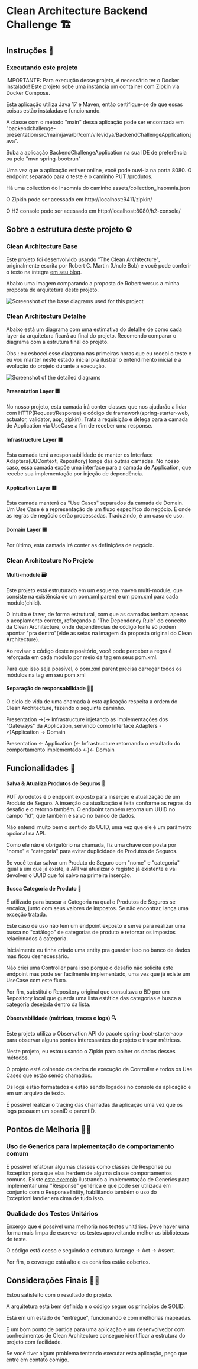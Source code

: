 # Clean Architecture Backend Challenge 🏗

## Instruções 📝
### Executando este projeto
IMPORTANTE: Para execução desse projeto, é necessário ter o Docker instalado! Este projeto sobe uma instância um container com Zipkin via Docker Compose.

Esta aplicação utiliza Java 17 e Maven, então certifique-se de que essas coisas estão instaladas e funcionando.

A classe com o método "main" dessa aplicação pode ser encontrada em "backendchallenge-presentation/src/main/java/br/com/vilevidya/BackendChallengeApplication.java".

Suba a aplicação BackendChallengeApplication na sua IDE de preferência ou pelo "mvn spring-boot:run"

Uma vez que a aplicação estiver online, você pode ouví-la na porta 8080. O endpoint separado para o teste é o caminho PUT /produtos.

Há uma collection do Insomnia do caminho assets/collection_insomnia.json

O Zipkin pode ser acessado em http://localhost:9411/zipkin/

O H2 console pode ser acessado em http://localhost:8080/h2-console/

## Sobre a estrutura deste projeto ⚙
### Clean Architecture Base
Este projeto foi desenvolvido usando "The Clean Architecture", originalmente escrita por Robert C. Martin (Uncle Bob) e você pode conferir o texto na íntegra [em seu blog](https://blog.cleancoder.com/uncle-bob/2012/08/13/the-clean-architecture.html).

Abaixo uma imagem comparando a proposta de Robert versus a minha proposta de arquitetura deste projeto.

![Screenshot of the base diagrams used for this project](./assets/images/clean_arch_base.png)

### Clean Architecture Detalhe
Abaixo está um diagrama com uma estimativa do detalhe de como cada layer da arquitetura ficará ao final do projeto. Recomendo comparar o diagrama com a estrutura final do projeto.

Obs.: eu esbocei esse diagrama nas primeiras horas que eu recebi o teste e eu vou manter neste estado inicial pra ilustrar o entendimento inicial e a evolução do projeto durante a execução.

![Screenshot of the detailed diagrams](./assets/images/layers_detailed.png)

#### Presentation Layer 🟦
No nosso projeto, esta camada irá conter classes que nos ajudarão a lidar com HTTP(Request/Response) e código de framework(spring-starter-web, actuator, validator, aop, zipkin). Trata a requisição e delega para a camada de Application via UseCase a fim de receber uma response.

#### Infrastructure Layer 🟩
Esta camada terá a responsabilidade de manter os Interface Adapters(DBContext, Repository) longe das outras camadas. No nosso caso, essa camada expõe uma interface para a camada de Application, que recebe sua implementação por injeção de dependência.

#### Application Layer 🟥
Esta camada manterá os "Use Cases" separados da camada de Domain. Um Use Case é a representação de um fluxo específico do negócio. É onde as regras de negócio serão processadas. Traduzindo, é um caso de uso.

#### Domain Layer 🟨
Por último, esta camada irá conter as definições de negócio.

### Clean Architecture No Projeto
#### Multi-module 🗃
Este projeto está estruturado em um esquema maven multi-module, que consiste na existência de um pom.xml parent e um pom.xml para cada module(child).

O intuito é fazer, de forma estrutural, com que as camadas tenham apenas o acoplamento correto, reforçando a "The Dependency Rule" do conceito da Clean Architecture, onde dependências de código fonte só podem apontar "pra dentro"(vide as setas na imagem da proposta original do Clean Architecture).

Ao revisar o código deste repositório, você pode perceber a regra é reforçada em cada módulo por meio da tag <dependency> em seus pom.xml.

Para que isso seja possível, o pom.xml parent precisa carregar todos os módulos na tag <modules> em seu pom.xml

#### Separação de responsabilidade 👨‍🏭
O ciclo de vida de uma chamada à esta aplicação respeita a ordem do Clean Architecture, fazendo o seguinte caminho.

Presentation ->(-> Infrastructure injetando as implementações dos "Gateways" da Application, servindo como Interface Adapters ->)Application -> Domain

Presentation <- Application (<- Infrastructure retornando o resultado do comportamento implementado <-)<- Domain

## Funcionalidades 🔢
#### Salva & Atualiza Produtos de Seguros 💾
PUT /produtos é o endpoint exposto para inserção e atualização de um Produto de Seguro. A inserção ou atualização é feita conforme as regras do desafio e o retorno também.
O endpoint também retorna um UUID no campo "id", que também é salvo no banco de dados.

Não entendi muito bem o sentido do UUID, uma vez que ele é um parâmetro opcional na API.

Como ele não é obrigatório na chamada, fiz uma chave composta por "nome" e "categoria" para evitar duplicidade de Produtos de Seguros.

Se você tentar salvar um Produto de Seguro com "nome" e "categoria" igual a um que já existe, a API vai atualizar o registro já existente e vai devolver o UUID que foi salvo na primeira inserção.

#### Busca Categoria de Produto 👋
É utilizado para buscar a Categoria na qual o Produtos de Seguros se encaixa, junto com seus valores de impostos. Se não encontrar, lança uma exceção tratada.

Este caso de uso não tem um endpoint exposto e serve para realizar uma busca no "catálogo" de categorias de produto e retornar os impostos relacionados à categoria.

Inicialmente eu tinha criado uma entity pra guardar isso no banco de dados mas ficou desnecessário.

Não criei uma Controller para isso porque o desafio não solicita este endpoint mas pode ser facilmente implementado, uma vez que já existe um UseCase com este fluxo.

Por fim, substituí o Repository original que consultava o BD por um Repository local que guarda uma lista estática das categorias e busca a categoria desejada dentro da lista.

#### Observabilidade (métricas, traces e logs) 🔍
Este projeto utiliza o Observation API do pacote spring-boot-starter-aop para observar alguns pontos interessantes do projeto e traçar métricas.

Neste projeto, eu estou usando o Zipkin para colher os dados desses métodos. 

O projeto está colhendo os dados de execução da Controller e todos os Use Cases que estão sendo chamados.

Os logs estão formatados e estão sendo logados no console da aplicação e em um arquivo de texto.

É possível realizar o tracing das chamadas da aplicação uma vez que os logs possuem um spanID e parentID.

## Pontos de Melhoria 🦸‍♀️
### Uso de Generics para implementação de comportamento comum
É possível refatorar algumas classes como classes de Response ou Exception para que elas herdem de alguma classe comportamentos comuns.
Existe [este exemplo](https://medium.com/@aedemirsen/generic-api-response-with-spring-boot-175434952086) ilustrando a implementação de Generics para implementar uma "Response" genérica e que pode ser utilizada em conjunto com o ResponseEntity, habilitando também o uso do ExceptionHandler em cima de tudo isso.

### Qualidade dos Testes Unitários
Enxergo que é possível uma melhoria nos testes unitários. Deve haver uma forma mais limpa de escrever os testes aproveitando melhor as bibliotecas de teste.

O código está coeso e seguindo a estrutura Arrange -> Act -> Assert.

Por fim, o coverage está alto e os cenários estão cobertos.

## Considerações Finais 👨‍💻
Estou satisfeito com o resultado do projeto.

A arquitetura está bem definida e o código segue os princípios de SOLID.

Está em um estado de "entregue", funcionando e com melhorias mapeadas.

É um bom ponto de partida para uma aplicação e um desenvolvedor com conhecimentos de Clean Architecture consegue identificar a estrutura do projeto com facilidade.

Se você tiver algum problema tentando executar esta aplicação, peço que entre em contato comigo.
